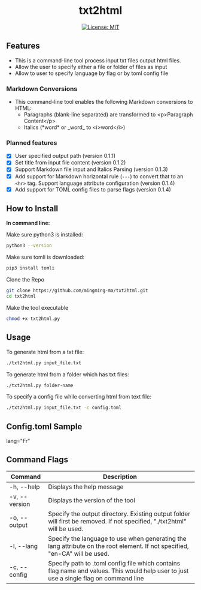 <h1 align="center">txt2html</h1>

<div align="center">
 
 [![License: MIT](https://img.shields.io/badge/License-MIT-yellow.svg)](https://opensource.org/licenses/MIT)

</div>

## Features

- This is a command-line tool process input txt files output html files.
- Allow the user to specify either a file or folder of files as input
- Allow to user to specify language by flag or by toml config file

### Markdown Conversions
- This command-line tool enables the following Markdown conversions to HTML:
  - Paragraphs (blank-line separated) are transformed to \<p>Paragraph Content\</p>
  - Italics (\*word\* or \_word\_ to \<i>word\</i>)

### Planned features
- [x] User specified output path (version 0.1.1)
- [x] Set title from input file content (version 0.1.2)
- [x] Support Markdown file input and Italics Parsing (version 0.1.3)
- [x] Add support for Markdown horizontal rule (`---`) to convert that to an `<hr>` tag. Support language attribute configuration (version 0.1.4)
- [x] Add support for TOML config files to parse flags (version 0.1.4)

## How to Install 

**In command line:**

Make sure python3 is installed:
```bash
python3 --version
```
Make sure tomli is downloaded:
```bash
pip3 install tomli
```

Clone the Repo

```bash
git clone https://github.com/mingming-ma/txt2html.git
cd txt2html 
```

Make the tool executable
```bash
chmod +x txt2html.py
```
## Usage

To generate html from a txt file: 
```bash
./txt2html.py input_file.txt
```
To generate html from a folder which has txt files: 
```bash
./txt2html.py folder-name
```
To specify a config file while converting html from text file: 
```bash
./txt2html.py input_file.txt -c config.toml
```

## Config.toml Sample

lang="Fr"


## Command Flags

<!-- Available command options:
```
-v,--version - Displays the version of the tool
-h,--help - Displays the help message
``` -->

| Command   | Description |
| --------- | ----------- |
| -h, --help | Displays the help message |
| -v, --version | Displays the version of the tool |
| -o, --output | Specify the output directory. Existing output folder will first be removed. If not specified, "./txt2html" will be used.|
| -l, --lang | Specify the language to use when generating the lang attribute on the root <html> element. If not specified, "en-CA" will be used.|
| -c, --config | Specify path to .toml config file which contains flag name and values. This would help user to just use a single flag on command line |
